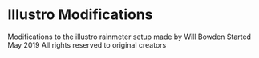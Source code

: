 # Illustro Modifications
Modifications to the illustro rainmeter setup made by Will Bowden
Started May 2019
All rights reserved to original creators